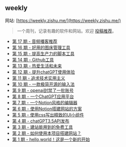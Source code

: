 ## weekly

网站: [https://weekly.zishu.me/](https://weekly.zishu.me/)

> 一个周刊，记录有趣的软件和网站。欢迎 [投稿推荐](https://github.com/zishume/weekly/issues/)。
* [第 17 期 - 音频播客推荐](https://weekly.zishu.me/posts/17-音频播客推荐)
* [第 16 期 - 好用的图床管理工具](https://weekly.zishu.me/posts/16-好用的图床管理工具)
* [第 15 期 - 提高生产力的脚本工具](https://weekly.zishu.me/posts/15-提高生产力的脚本工具)
* [第 14 期 - Github工具](https://weekly.zishu.me/posts/14-Github工具)
* [第 13 期 - 热爱生活和未来](https://weekly.zishu.me/posts/13-热爱生活和未来)
* [第 12 期 - 提升chatGPT使用体验](https://weekly.zishu.me/posts/12-提升chatGPT使用体验)
* [第 11 期 - 追求技术实用主义](https://weekly.zishu.me/posts/11-追求技术实用主义)
* [第 10 期 - 一款极简开源的输入法](https://weekly.zishu.me/posts/10-一款极简开源的输入法)
* [第 9 期 - openai封禁了一批账号](https://weekly.zishu.me/posts/9-openai封禁了一批账号)
* [第 8 期 - 一个ChatGPT应用平台](https://weekly.zishu.me/posts/8-一个ChatGPT应用平台)
* [第 7 期 - 一个Notion风格的编辑器](https://weekly.zishu.me/posts/7-一个Notion风格的编辑器)
* [第 6 期 - 使用Notion搭建网站的方案](https://weekly.zishu.me/posts/6-使用Notion搭建网站的方案)
* [第 5 期 - 使用css写出精致的UI小组件](https://weekly.zishu.me/posts/5-使用css写出精致的UI小组件)
* [第 4 期 - chatGPT3.5API发布](https://weekly.zishu.me/posts/4-chatGPT3.5API发布)
* [第 3 期 - 建站能用到的免费工具](https://weekly.zishu.me/posts/3-建站能用到的免费工具)
* [第 2 期 - 如何使用本项目搭建网站？](https://weekly.zishu.me/posts/2-如何使用本项目搭建网站？)
* [第 1 期 - hello,world！这是一个新的开始](https://weekly.zishu.me/posts/1-hello,world！这是一个新的开始)
